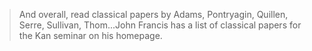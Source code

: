 > And overall, read classical papers by Adams, Pontryagin, Quillen, Serre, Sullivan, Thom...John Francis has a list of classical papers for the Kan seminar on his homepage.
